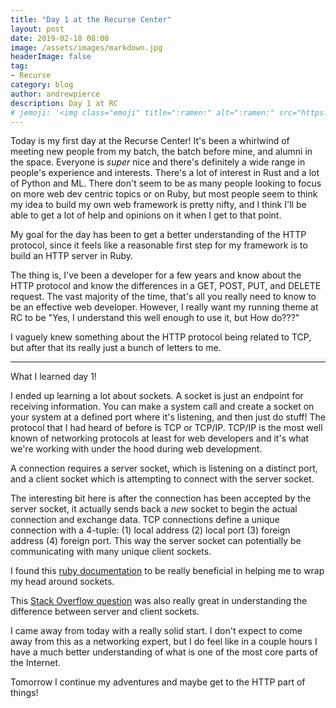 ```yaml
---
title: "Day 1 at the Recurse Center"
layout: post
date: 2019-02-18 08:00
image: /assets/images/markdown.jpg
headerImage: false
tag:
- Recurse
category: blog
author: andrewpierce
description: Day 1 at RC
# jemoji: '<img class="emoji" title=":ramen:" alt=":ramen:" src="https://assets.github.com/images/icons/emoji/unicode/1f35c.png" height="20" width="20" align="absmiddle">'
---
```


Today is my first day at the Recurse Center! It's been a whirlwind of meeting new people from my batch, the batch before mine, and alumni in the space. Everyone is _super_ nice and there's definitely a wide range in people's experience and interests. There's a lot of interest in Rust and a lot of Python and ML. There don't seem to be as many people looking to focus on more web dev centric topics or on Ruby, but most people seem to think my idea to build my own web framework is pretty nifty, and I think I'll be able to get a lot of help and opinions on it when I get to that point.

My goal for the day has been to get a better understanding of the HTTP protocol, since it feels like a reasonable first step for my framework is to build an HTTP server in Ruby.

The thing is, I've been a developer for a few years and know about the HTTP protocol and know the differences in a GET, POST, PUT, and DELETE request. The vast majority of the time, that's all you really need to know to be an effective web developer. However, I really want my running theme at RC to be "Yes, I understand this well enough to use it, but How do???"

I vaguely knew something about the HTTP protocol being related to TCP, but after that its really just a bunch of letters to me.

-------------------------------------------------------------------

What I learned day 1!

I ended up learning a lot about sockets. A socket is just an endpoint for receiving information. You can make a system call and create a socket on your system at a defined port where it's listening, and then just do stuff! The protocol that I had heard of before is TCP or TCP/IP. TCP/IP is the most well known of networking protocols at least for web developers and it's what we're working with under the hood during web development.

A connection requires a server socket, which is listening on a distinct port, and a client socket which is attempting to connect with the server socket.

The interesting bit here is after the connection has been accepted by the server socket, it actually sends back a _new_ socket to begin the actual connection and exchange data. TCP connections define a unique connection with a 4-tuple: (1) local address (2) local port (3) foreign address (4) foreign port. This way the server socket can potentially be communicating with many unique client sockets.

I found this [ruby documentation](https://docs.ruby-lang.org/en/2.1.0/Socket.html) to be really beneficial in helping me to wrap my head around sockets.

This [Stack Overflow question](https://stackoverflow.com/questions/774571/server-vs-client-socket-low-level-details) was also really great in understanding the difference between server and client sockets.


I came away from today with a really solid start. I don't expect to come away from this as a networking expert, but I do feel like in a couple hours I have a much better understanding of what is one of the most core parts of the Internet.


Tomorrow I continue my adventures and maybe get to the HTTP part of things!
